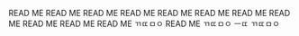 READ ME
READ ME
READ ME
READ ME
READ ME
READ ME
READ ME
READ ME
READ ME
READ ME
READ ME
ㄲㄸㅁㅇ 
READ ME
ㄲㄸㅁㅇ ㅡㄸ
ㄲㄸㅁㅇ
